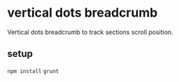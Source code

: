# vertical dots breadcrumb
Vertical dots breadcrumb to track sections scroll position.

## setup
`npm install`
`grunt`
